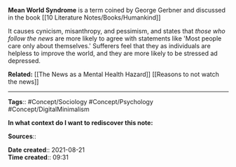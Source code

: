 **Mean World Syndrome** is a term coined by George Gerbner and discussed in the book [[10 Literature Notes/Books/Humankind]]

It causes cynicism, misanthropy, and pessimism, and states that *those who follow the news* are more likely to agree with statements like 'Most people care only about themselves.' Sufferers feel that they as individuals are helpless to improve the world, and they are more likely to be stressed ad depressed.

**Related:**
[[The News as a Mental Health Hazard]]
[[Reasons to not watch the news]]

---
**Tags**:: #Concept/Sociology #Concept/Psychology #Concept/DigitalMinimalism

**In what context do I want to rediscover this note:**

**Sources**::

**Date created**:: 2021-08-21  
**Time created**:: 09:31